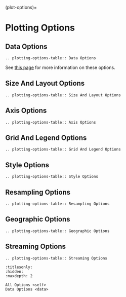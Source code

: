 (plot-options)=

# Plotting Options

## Data Options

```{eval-rst}
.. plotting-options-table:: Data Options
```

See [this page](./data) for more information on these options.

## Size And Layout Options

```{eval-rst}
.. plotting-options-table:: Size And Layout Options
```

## Axis Options

```{eval-rst}
.. plotting-options-table:: Axis Options
```

## Grid And Legend Options

```{eval-rst}
.. plotting-options-table:: Grid And Legend Options
```

## Style Options

```{eval-rst}
.. plotting-options-table:: Style Options
```

## Resampling Options

```{eval-rst}
.. plotting-options-table:: Resampling Options
```

## Geographic Options

```{eval-rst}
.. plotting-options-table:: Geographic Options
```

## Streaming Options

```{eval-rst}
.. plotting-options-table:: Streaming Options
```

```{toctree}
:titlesonly:
:hidden:
:maxdepth: 2

All Options <self>
Data Options <data>
```
